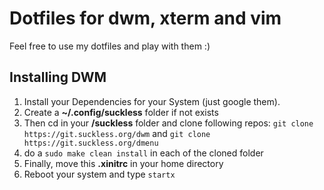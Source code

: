 # Dotfiles for dwm, xterm and vim
Feel free to use my dotfiles and play with them :)

## Installing DWM
1. Install your Dependencies for your System (just google them). 
2. Create a **~/.config/suckless** folder if not exists
3. Then cd in your **/suckless** folder and clone following repos:
`git clone https://git.suckless.org/dwm` and `git clone https://git.suckless.org/dmenu`
4. do a `sudo make clean install` in each of the cloned folder
5. Finally, move this **.xinitrc** in your home directory
6. Reboot your system and type `startx`
